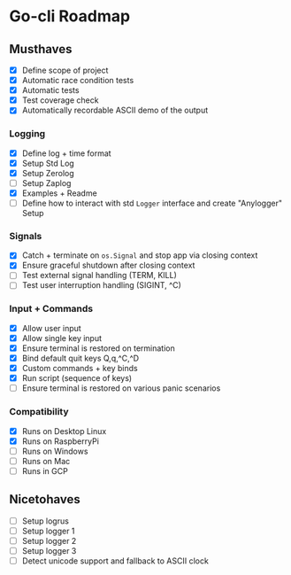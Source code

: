 # Go-cli Roadmap

## Musthaves
* [x] Define scope of project
* [x] Automatic race condition tests
* [x] Automatic tests
* [x] Test coverage check
* [x] Automatically recordable ASCII demo of the output

### Logging
* [x] Define log + time format
* [x] Setup Std Log
* [x] Setup Zerolog
* [ ] Setup Zaplog
* [x] Examples + Readme
* [ ] Define how to interact with std `Logger` interface and create "Anylogger" Setup

### Signals 
* [x] Catch + terminate on `os.Signal` and stop app via closing context
* [x] Ensure graceful shutdown after closing context
* [ ] Test external signal handling (TERM, KILL)
* [ ] Test user interruption handling (SIGINT, ^C)

### Input + Commands
* [x] Allow user input
* [x] Allow single key input
* [x] Ensure terminal is restored on termination
* [x] Bind default quit keys Q,q,^C,^D
* [x] Custom commands + key binds
* [x] Run script (sequence of keys)
* [ ] Ensure terminal is restored on various panic scenarios

### Compatibility
* [x] Runs on Desktop Linux
* [x] Runs on RaspberryPi
* [ ] Runs on Windows
* [ ] Runs on Mac
* [ ] Runs in GCP 

## Nicetohaves
* [ ] Setup logrus
* [ ] Setup logger 1
* [ ] Setup logger 2
* [ ] Setup logger 3
* [ ] Detect unicode support and fallback to ASCII clock